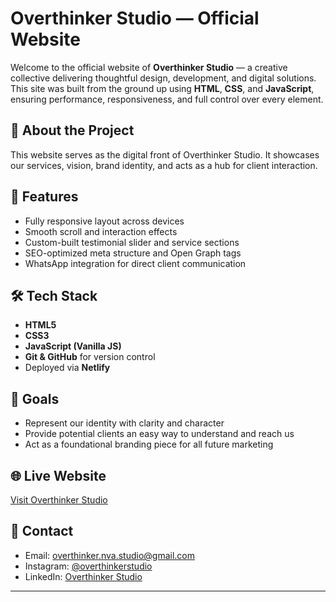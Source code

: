 # Overthinker Studio — Official Website

Welcome to the official website of **Overthinker Studio** — a creative collective delivering thoughtful design, development, and digital solutions. This site was built from the ground up using **HTML**, **CSS**, and **JavaScript**, ensuring performance, responsiveness, and full control over every element.

## 🧠 About the Project
This website serves as the digital front of Overthinker Studio. It showcases our services, vision, brand identity, and acts as a hub for client interaction.

## 🚀 Features
- Fully responsive layout across devices
- Smooth scroll and interaction effects
- Custom-built testimonial slider and service sections
- SEO-optimized meta structure and Open Graph tags
- WhatsApp integration for direct client communication

## 🛠️ Tech Stack
- **HTML5**
- **CSS3**
- **JavaScript (Vanilla JS)**
- **Git & GitHub** for version control
- Deployed via **Netlify**

## 🎯 Goals
- Represent our identity with clarity and character
- Provide potential clients an easy way to understand and reach us
- Act as a foundational branding piece for all future marketing

## 🌐 Live Website
[Visit Overthinker Studio](https://overthinker-studio.netlify.app/)

## 🤝 Contact
- Email: overthinker.nva.studio@gmail.com
- Instagram: [@overthinkerstudio](https://www.instagram.com/overthinker_studio/)
- LinkedIn: [Overthinker Studio](https://www.linkedin.com/company/overthinker-studio/)

---

